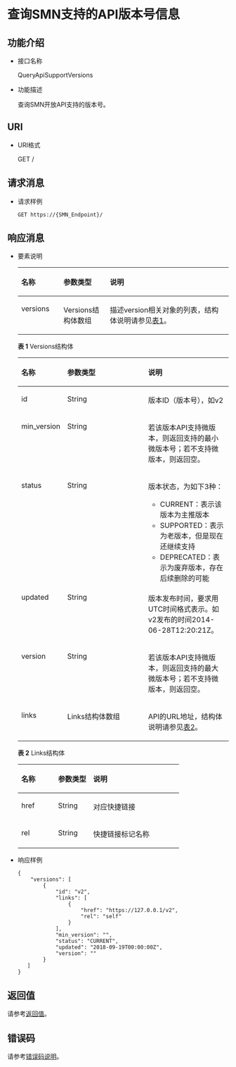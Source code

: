# 查询SMN支持的API版本号信息<a name="ZH-CN_TOPIC_0133216132"></a>

## 功能介绍<a name="zh-cn_topic_0118694332_section46354700"></a>

-   接口名称

    QueryApiSupportVersions

-   功能描述

    查询SMN开放API支持的版本号。


## URI<a name="zh-cn_topic_0118694332_section14539121"></a>

-   URI格式

    GET /


## 请求消息<a name="zh-cn_topic_0118694332_section63743225"></a>

-   请求样例

    ```
    GET https://{SMN_Endpoint}/
    ```


## 响应消息<a name="zh-cn_topic_0118694332_section36818119"></a>

-   要素说明

    <a name="zh-cn_topic_0118694332_table26328706"></a>
    <table><thead align="left"><tr id="zh-cn_topic_0118694332_row6366124"><th class="cellrowborder" valign="top" width="20%" id="mcps1.1.4.1.1"><p id="zh-cn_topic_0118694332_p45894015"><a name="zh-cn_topic_0118694332_p45894015"></a><a name="zh-cn_topic_0118694332_p45894015"></a>名称</p>
    </th>
    <th class="cellrowborder" valign="top" width="22%" id="mcps1.1.4.1.2"><p id="zh-cn_topic_0118694332_p26427706"><a name="zh-cn_topic_0118694332_p26427706"></a><a name="zh-cn_topic_0118694332_p26427706"></a>参数类型</p>
    </th>
    <th class="cellrowborder" valign="top" width="57.99999999999999%" id="mcps1.1.4.1.3"><p id="zh-cn_topic_0118694332_p60269446"><a name="zh-cn_topic_0118694332_p60269446"></a><a name="zh-cn_topic_0118694332_p60269446"></a>说明</p>
    </th>
    </tr>
    </thead>
    <tbody><tr id="zh-cn_topic_0118694332_row22411503"><td class="cellrowborder" valign="top" width="20%" headers="mcps1.1.4.1.1 "><p id="zh-cn_topic_0118694332_p3392477"><a name="zh-cn_topic_0118694332_p3392477"></a><a name="zh-cn_topic_0118694332_p3392477"></a>versions</p>
    </td>
    <td class="cellrowborder" valign="top" width="22%" headers="mcps1.1.4.1.2 "><p id="zh-cn_topic_0118694332_p6355195"><a name="zh-cn_topic_0118694332_p6355195"></a><a name="zh-cn_topic_0118694332_p6355195"></a>Versions结构体数组</p>
    </td>
    <td class="cellrowborder" valign="top" width="57.99999999999999%" headers="mcps1.1.4.1.3 "><p id="p09481736355"><a name="p09481736355"></a><a name="p09481736355"></a>描述version相关对象的列表，结构体说明请参见<a href="#table219819244718">表1</a>。</p>
    </td>
    </tr>
    </tbody>
    </table>

    **表 1**  Versions结构体

    <a name="table219819244718"></a>
    <table><thead align="left"><tr id="row1526011204718"><th class="cellrowborder" valign="top" width="21%" id="mcps1.2.4.1.1"><p id="p182602274711"><a name="p182602274711"></a><a name="p182602274711"></a>名称</p>
    </th>
    <th class="cellrowborder" valign="top" width="39%" id="mcps1.2.4.1.2"><p id="p19260192154719"><a name="p19260192154719"></a><a name="p19260192154719"></a>参数类型</p>
    </th>
    <th class="cellrowborder" valign="top" width="40%" id="mcps1.2.4.1.3"><p id="p126017204718"><a name="p126017204718"></a><a name="p126017204718"></a>说明</p>
    </th>
    </tr>
    </thead>
    <tbody><tr id="row15260132164715"><td class="cellrowborder" valign="top" width="21%" headers="mcps1.2.4.1.1 "><p id="p8907105518498"><a name="p8907105518498"></a><a name="p8907105518498"></a>id</p>
    </td>
    <td class="cellrowborder" valign="top" width="39%" headers="mcps1.2.4.1.2 "><p id="p129078554491"><a name="p129078554491"></a><a name="p129078554491"></a>String</p>
    </td>
    <td class="cellrowborder" valign="top" width="40%" headers="mcps1.2.4.1.3 "><p id="p88531517575"><a name="p88531517575"></a><a name="p88531517575"></a>版本ID（版本号），如v2</p>
    </td>
    </tr>
    <tr id="row826819249365"><td class="cellrowborder" valign="top" width="21%" headers="mcps1.2.4.1.1 "><p id="zh-cn_topic_0118694332_p9543622"><a name="zh-cn_topic_0118694332_p9543622"></a><a name="zh-cn_topic_0118694332_p9543622"></a>min_version</p>
    </td>
    <td class="cellrowborder" valign="top" width="39%" headers="mcps1.2.4.1.2 "><p id="zh-cn_topic_0118694332_p34835893"><a name="zh-cn_topic_0118694332_p34835893"></a><a name="zh-cn_topic_0118694332_p34835893"></a>String</p>
    </td>
    <td class="cellrowborder" valign="top" width="40%" headers="mcps1.2.4.1.3 "><p id="p7948334354"><a name="p7948334354"></a><a name="p7948334354"></a>若该版本API支持微版本，则返回支持的最小微版本号；若不支持微版本，则返回空。</p>
    </td>
    </tr>
    <tr id="row972024243711"><td class="cellrowborder" valign="top" width="21%" headers="mcps1.2.4.1.1 "><p id="p2069817541346"><a name="p2069817541346"></a><a name="p2069817541346"></a>status</p>
    </td>
    <td class="cellrowborder" valign="top" width="39%" headers="mcps1.2.4.1.2 "><p id="p1698115415341"><a name="p1698115415341"></a><a name="p1698115415341"></a>String</p>
    </td>
    <td class="cellrowborder" valign="top" width="40%" headers="mcps1.2.4.1.3 "><p id="p1098793361817"><a name="p1098793361817"></a><a name="p1098793361817"></a>版本状态，为如下3种：</p>
    <a name="ul1496114571817"></a><a name="ul1496114571817"></a><ul id="ul1496114571817"><li>CURRENT：表示该版本为主推版本</li><li>SUPPORTED：表示为老版本，但是现在还继续支持</li><li>DEPRECATED：表示为废弃版本，存在后续删除的可能</li></ul>
    </td>
    </tr>
    <tr id="row79551828143611"><td class="cellrowborder" valign="top" width="21%" headers="mcps1.2.4.1.1 "><p id="p14902136113515"><a name="p14902136113515"></a><a name="p14902136113515"></a>updated</p>
    </td>
    <td class="cellrowborder" valign="top" width="39%" headers="mcps1.2.4.1.2 "><p id="p99021268355"><a name="p99021268355"></a><a name="p99021268355"></a>String</p>
    </td>
    <td class="cellrowborder" valign="top" width="40%" headers="mcps1.2.4.1.3 "><p id="p590215614356"><a name="p590215614356"></a><a name="p590215614356"></a>版本发布时间，要求用UTC时间格式表示。如v2发布的时间2014-06-28T12:20:21Z。</p>
    </td>
    </tr>
    <tr id="row17393526173617"><td class="cellrowborder" valign="top" width="21%" headers="mcps1.2.4.1.1 "><p id="p29120166354"><a name="p29120166354"></a><a name="p29120166354"></a>version</p>
    </td>
    <td class="cellrowborder" valign="top" width="39%" headers="mcps1.2.4.1.2 "><p id="p691191611356"><a name="p691191611356"></a><a name="p691191611356"></a>String</p>
    </td>
    <td class="cellrowborder" valign="top" width="40%" headers="mcps1.2.4.1.3 "><p id="p209171618355"><a name="p209171618355"></a><a name="p209171618355"></a>若该版本API支持微版本，则返回支持的最大微版本号；若不支持微版本，则返回空。</p>
    </td>
    </tr>
    <tr id="row926062154712"><td class="cellrowborder" valign="top" width="21%" headers="mcps1.2.4.1.1 "><p id="p1390725544917"><a name="p1390725544917"></a><a name="p1390725544917"></a>links</p>
    </td>
    <td class="cellrowborder" valign="top" width="39%" headers="mcps1.2.4.1.2 "><p id="p13515150155715"><a name="p13515150155715"></a><a name="p13515150155715"></a>Links结构体数组</p>
    </td>
    <td class="cellrowborder" valign="top" width="40%" headers="mcps1.2.4.1.3 "><p id="p1785191514575"><a name="p1785191514575"></a><a name="p1785191514575"></a>API的URL地址，结构体说明请参见<a href="#table1259118084015">表2</a>。</p>
    </td>
    </tr>
    </tbody>
    </table>

    **表 2**  Links结构体

    <a name="table1259118084015"></a>
    <table><thead align="left"><tr id="row159118012401"><th class="cellrowborder" valign="top" width="22.772277227722775%" id="mcps1.2.4.1.1"><p id="p115911807403"><a name="p115911807403"></a><a name="p115911807403"></a>名称</p>
    </th>
    <th class="cellrowborder" valign="top" width="21.782178217821784%" id="mcps1.2.4.1.2"><p id="p1459115044014"><a name="p1459115044014"></a><a name="p1459115044014"></a>参数类型</p>
    </th>
    <th class="cellrowborder" valign="top" width="55.44554455445545%" id="mcps1.2.4.1.3"><p id="p1559111015407"><a name="p1559111015407"></a><a name="p1559111015407"></a>说明</p>
    </th>
    </tr>
    </thead>
    <tbody><tr id="row1459113024020"><td class="cellrowborder" valign="top" width="22.772277227722775%" headers="mcps1.2.4.1.1 "><p id="p175910054015"><a name="p175910054015"></a><a name="p175910054015"></a>href</p>
    </td>
    <td class="cellrowborder" valign="top" width="21.782178217821784%" headers="mcps1.2.4.1.2 "><p id="p459614402597"><a name="p459614402597"></a><a name="p459614402597"></a>String</p>
    </td>
    <td class="cellrowborder" valign="top" width="55.44554455445545%" headers="mcps1.2.4.1.3 "><p id="p2591150144013"><a name="p2591150144013"></a><a name="p2591150144013"></a>对应快捷链接</p>
    </td>
    </tr>
    <tr id="row459130144018"><td class="cellrowborder" valign="top" width="22.772277227722775%" headers="mcps1.2.4.1.1 "><p id="p185911807401"><a name="p185911807401"></a><a name="p185911807401"></a>rel</p>
    </td>
    <td class="cellrowborder" valign="top" width="21.782178217821784%" headers="mcps1.2.4.1.2 "><p id="p856574025910"><a name="p856574025910"></a><a name="p856574025910"></a>String</p>
    </td>
    <td class="cellrowborder" valign="top" width="55.44554455445545%" headers="mcps1.2.4.1.3 "><p id="p959219013405"><a name="p959219013405"></a><a name="p959219013405"></a>快捷链接标记名称</p>
    </td>
    </tr>
    </tbody>
    </table>

-   响应样例

    ```
    {
        "versions": [
            {
                "id": "v2",
                "links": [
                    {
                        "href": "https://127.0.0.1/v2",
                        "rel": "self"
                    }
                ],
                "min_version": "",
                "status": "CURRENT",
                "updated": "2018-09-19T00:00:00Z",
                "version": ""
            }
       ]
    }
    ```


## 返回值<a name="zh-cn_topic_0118694332_section62927619"></a>

请参考[返回值](返回值.md)。

## 错误码<a name="section73211020122511"></a>

请参考[错误码说明](错误码说明.md)。

